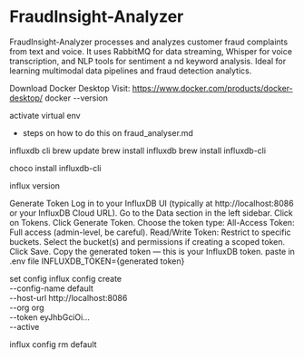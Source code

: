 # FraudInsight-Analyzer
FraudInsight-Analyzer processes and analyzes customer fraud complaints from text and voice. 
It uses RabbitMQ for data streaming, Whisper for voice transcription, and NLP tools for sentiment a
nd keyword analysis. Ideal for learning multimodal data pipelines and fraud detection analytics.

Download Docker Desktop
Visit: https://www.docker.com/products/docker-desktop/
docker --version


activate virtual env
- steps on how to do this on fraud_analyser.md

influxdb cli
brew update
brew install influxdb
brew install influxdb-cli

choco install influxdb-cli

influx version


Generate Token
Log in to your InfluxDB UI (typically at http://localhost:8086 or your InfluxDB Cloud URL).
Go to the Data section in the left sidebar.
Click on Tokens.
Click Generate Token.
Choose the token type:
All-Access Token: Full access (admin-level, be careful).
Read/Write Token: Restrict to specific buckets.
Select the bucket(s) and permissions if creating a scoped token.
Click Save.
Copy the generated token — this is your InfluxDB token.
paste in .env file INFLUXDB_TOKEN={generated token}


set config
influx config create \
--config-name default \
--host-url http://localhost:8086 \
--org org \
--token eyJhbGciOi... \
--active

influx config rm default
